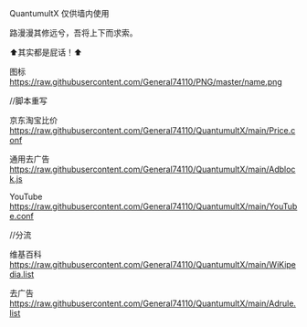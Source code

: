 QuantumultX 仅供墙内使用

路漫漫其修远兮，吾将上下而求索。

⬆️其实都是屁话！⬆️

图标
https://raw.githubusercontent.com/General74110/PNG/master/name.png

//脚本重写

京东淘宝比价
https://raw.githubusercontent.com/General74110/QuantumultX/main/Price.conf

通用去广告
https://raw.githubusercontent.com/General74110/QuantumultX/main/Adblock.js

YouTube
https://raw.githubusercontent.com/General74110/QuantumultX/main/YouTube.conf

//分流

维基百科
https://raw.githubusercontent.com/General74110/QuantumultX/main/WiKipedia.list

去广告
https://raw.githubusercontent.com/General74110/QuantumultX/main/Adrule.list
